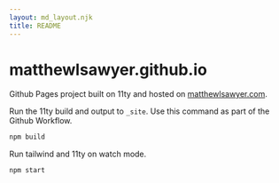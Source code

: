 ```yaml
---
layout: md_layout.njk
title: README
---
```


# matthewlsawyer.github.io

Github Pages project built on 11ty and hosted on [matthewlsawyer.com](https://matthewlsawyer.com).

Run the 11ty build and output to `_site`. Use this command as part of the Github Workflow.

```bash
npm build
```

Run tailwind and 11ty on watch mode.

```bash
npm start
```
